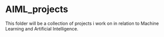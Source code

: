 # AIML_projects
This folder will be a collection of projects i work on in relation to Machine Learning and Artificial Intelligence.
